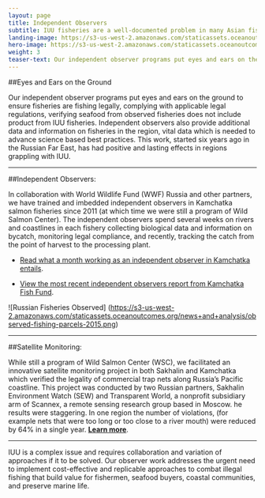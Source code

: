 ```yaml
---
layout: page 
title: Independent Observers
subtitle: IUU fisheries are a well-documented problem in many Asian fisheries, that’s where our observer work comes in.
landing-image: https://s3-us-west-2.amazonaws.com/staticassets.oceanoutcomes.org/rollover+images/observersrollover.jpg
hero-image: https://s3-us-west-2.amazonaws.com/staticassets.oceanoutcomes.org/hero+photos/observershero.jpg
weight: 3
teaser-text: Our independent observer programs put eyes and ears on the ground to ensure fisheries are fishing legally, complying with applicable legal regulations, verifying seafood from observed fisheries does not include product from IUU fisheries. Independent observers also provide additional data and information on fisheries in the region, vital data which is needed to advance science-based best practices. 
---
```

##Eyes and Ears on the Ground

Our independent observer programs put eyes and ears on the ground to ensure fisheries are fishing legally, complying with applicable legal regulations, verifying seafood from observed fisheries does not include product from IUU fisheries. Independent observers also provide additional data and information on fisheries in the region, vital data which is needed to advance science based best practices. This work, started six years ago in the Russian Far East, has had positive and lasting effects in regions grappling with IUU. 

---
##Independent Observers:

In collaboration with World Wildlife Fund (WWF) Russia and other partners, we have trained and imbedded independent observers in Kamchatka salmon fisheries since 2011 (at which time we were still a program of Wild Salmon Center). The independent observers spend several weeks on rivers and coastlines in each fishery collecting biological data and information on bycatch, monitoring legal compliance, and recently, tracking the catch from the point of harvest to the processing plant.

  * <a href="https://s3-us-west-2.amazonaws.com/staticassets.oceanoutcomes.org/supporting+documents/IndependentObserversKamchatka2012.pdf" target="_blank">Read what a month working as an independent observer in Kamchatka entails</a>.

  * <a href="https://s3-us-west-2.amazonaws.com/staticassets.oceanoutcomes.org/supporting+documents/KamchatkaFishFundObserverReport.pdf" target="_blank">View the most recent independent observers report from Kamchatka Fish Fund</a>.

![Russian Fisheries Observed]
(https://s3-us-west-2.amazonaws.com/staticassets.oceanoutcomes.org/news+and+analysis/observed-fishing-parcels-2015.png)

---
##Satellite Monitoring:

While still a program of Wild Salmon Center (WSC), we facilitated an innovative satellite monitoring project in both Sakhalin and Kamchatka which verified the legality of commercial trap nets along Russia’s Pacific coastline. This project was conducted by two Russian partners, Sakhalin Environment Watch (SEW) and Transparent World, a nonprofit subsidiary arm of Scannex, a remote sensing research group based in Moscow. he results were staggering. In one region the number of violations, (for example nets that were too long or too close to a river mouth) were reduced by 64% in a single year. <a href="https://s3-us-west-2.amazonaws.com/staticassets.oceanoutcomes.org/supporting+documents/SatelliteMonitoringBrochure.pdf" target="_blank">**Learn more**</a>.

---

IUU is a complex issue and requires collaboration and variation of approaches if it to be solved. Our observer work addresses the urgent need to implement cost-effective and replicable approaches to combat illegal fishing that build value for fishermen, seafood buyers, coastal communities, and preserve marine life.
